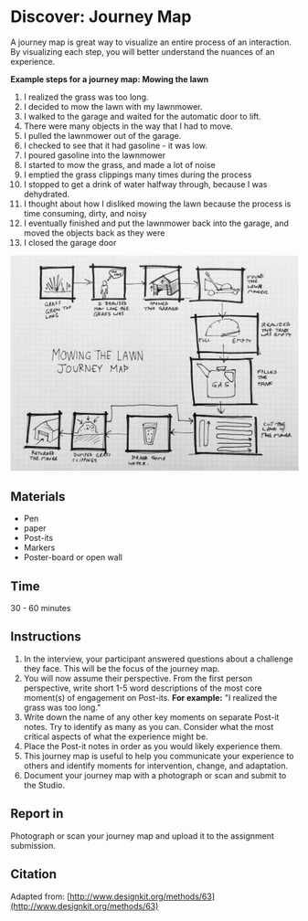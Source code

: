 # Discover: Journey Map

A journey map is great way to visualize an entire process of an interaction. By visualizing each step, you will better understand the nuances of an experience.

**Example steps for a journey map: Mowing the lawn**

1. I realized the grass was too long.
2. I decided to mow the lawn with my lawnmower.
3. I walked to the garage and waited for the automatic door to lift.
4. There were many objects in the way that I had to move.
5. I pulled the lawnmower out of the garage.
6. I checked to see that it had gasoline - it was low.
7. I poured gasoline into the lawnmower
8. I started to mow the grass, and made a lot of noise
9. I emptied the grass clippings many times during the process
10. I stopped to get a drink of water halfway through, because I was dehydrated.
11. I thought about how I disliked mowing the lawn because the process is time consuming, dirty, and noisy
12. I eventually finished and put the lawnmower back into the garage, and moved the objects back as they were
13. I closed the garage door

![Photo of journey map for mowing a lawn](/assets/journey-map@2x.jpg)

## Materials

* Pen
* paper
* Post-its
* Markers
* Poster-board or open wall

## Time

30 - 60 minutes

## Instructions

1. In the interview, your participant answered questions about a challenge they face. This will be the focus of the journey map.
2. You will now assume their perspective. From the first person perspective, write short 1-5 word descriptions of the most core moment\(s\) of engagement on Post-its. **For example:** "I realized the grass was too long."
3. Write down the name of any other key moments on separate Post-it notes. Try to identify as many as you can. Consider what the most critical aspects of what the experience might be. 
4. Place the Post-it notes in order as you would likely experience them.
5. This journey map is useful to help you communicate your experience to others and identify moments for intervention, change, and adaptation.
6. Document your journey map with a photograph or scan and submit to the Studio.

## Report in

Photograph or scan your journey map and upload it to the assignment submission.

## Citation

Adapted from: [http://www.designkit.org/methods/63](http://www.designkit.org/methods/63)

